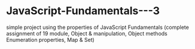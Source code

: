 # JavaScript-Fundamentals---3
simple project using the properties of JavaScript  Fundamentals  (complete assignment of 19 module, Object &amp; manipulation, Object methods Enumeration properties, Map &amp; Set) 
